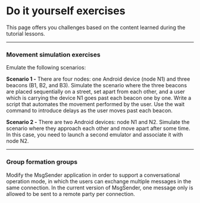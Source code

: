 # Do it yourself exercises
This page offers you challenges based on the content learned during the tutorial lessons.

***

### Movement simulation exercises
Emulate the following scenarios:

**Scenario 1 -** There are four nodes: one Android device (node N1) and three beacons (B1, B2, and B3). Simulate the scenario where the three beacons are placed sequentially on a street, set apart from each other, and a user which is carrying the device N1 goes past each beacon one by one. Write a script that automates the movement performed by the user. Use the wait command to introduce delays as the user moves past each beacon.

**Scenario 2 -** There are two Android devices: node N1 and N2. Simulate the scenario where they approach each other and move apart after some time. In this case, you need to launch a second emulator and associate it with node N2.

***

### Group formation groups
Modify the MsgSender application in order to support a conversational operation mode, in which the users can exchange multiple messages in the same connection. In the current version of MsgSender, one message only is allowed to be sent to a remote party per connection.
